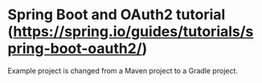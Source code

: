 # Spring Boot and OAuth2 tutorial (https://spring.io/guides/tutorials/spring-boot-oauth2/)

Example project is changed from a Maven project to a Gradle project.